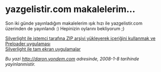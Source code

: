 # yazgelistir.com makalelerim...
Son iki günde yayınladığım makalelerim ışık hızı ile yazgelistir.com
üzerinden de yayınlandı :) Hepinizin oylarını bekliyorum ;)

[Silverlight ile istemci tarafına ZIP arşivi yükleyerek içeriğini
kullanmak ve Preloader
uygulaması](http://www.yazgelistir.com/Makaleler/1000001586.ygpx)\
 [Silverlight ile tam ekran
uygulamalar](http://www.yazgelistir.com/Makaleler/1000001585.ygpx)



*Bu yazi http://daron.yondem.com adresinde, 2008-1-8 tarihinde yayinlanmistir.*
